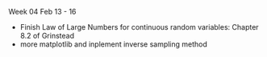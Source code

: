 
Week 04 Feb 13 - 16

- Finish Law of Large Numbers for continuous random variables: Chapter 8.2 of Grinstead
- more matplotlib and inplement inverse sampling method
